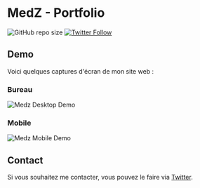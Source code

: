 # MedZ - Portfolio

![GitHub repo size](https://img.shields.io/github/repo-size/codewithsadee/vcard-personal-portfolio)
[![Twitter Follow](https://img.shields.io/twitter/follow/mehdi_benayed?style=social)](https://twitter.com/intent/follow?screen_name=mehdi_benayed)

## Demo

Voici quelques captures d'écran de mon site web :

### Bureau

![Medz Desktop Demo](C:\Users\mbena\OneDrive\Bureau\developpement_web_portfolio\v_card_portfolio\images\visuel_ensemble.png "Capture d'écran Bureau")

### Mobile

![Medz Mobile Demo](C:\Users\mbena\OneDrive\Bureau\developpement_web_portfolio\v_card_portfolio\images\visuel_projet.png "Capture d'écran Mobile")

## Contact

Si vous souhaitez me contacter, vous pouvez le faire via [Twitter](https://www.twitter.com/mehdi_benayed).
